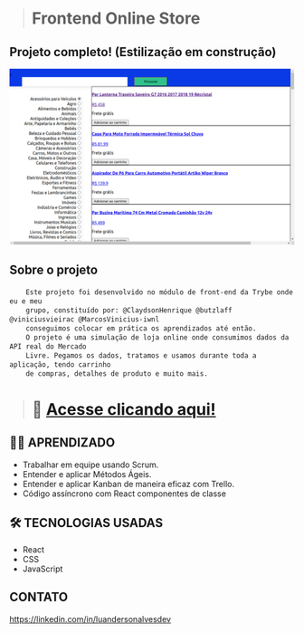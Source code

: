 ># Frontend Online Store

## Projeto completo! (Estilização em construção)

![preview](./src/assets/github/preview.png)

## Sobre o projeto
        Este projeto foi desenvolvido no módulo de front-end da Trybe onde eu e meu 
        grupo, constituído por: @ClaydsonHenrique @butzlaff @viniciusvieirac @MarcosVinicius-iwnl 
        conseguimos colocar em prática os aprendizados até então.
        O projeto é uma simulação de loja online onde consumimos dados da API real do Mercado
        Livre. Pegamos os dados, tratamos e usamos durante toda a aplicação, tendo carrinho
        de compras, detalhes de produto e muito mais.
         

># 🔗 [Acesse clicando aqui!](https://luandersonalvesdev.github.io/frontend-online-store/#/)

## 👨‍💻 APRENDIZADO
- Trabalhar em equipe usando Scrum.
- Entender e aplicar Métodos Ágeis.
- Entender e aplicar Kanban de maneira eficaz com Trello.
- Código assíncrono com React componentes de classe

## 🛠️ TECNOLOGIAS USADAS 
- React
- CSS
- JavaScript

## CONTATO

https://linkedin.com/in/luandersonalvesdev